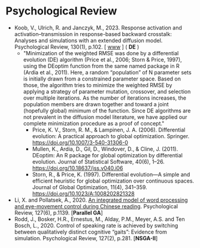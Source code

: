 # Psychological Review

* Koob, V., Ulrich, R. and Janczyk, M., 2023. Response activation and activation–transmission in response-based backward crosstalk: Analyses and simulations with an extended diffusion model. Psychological Review, 130(1), p.102. [ [www](https://psycnet.apa.org/record/2021-99615-001) ] ( **DE** )
  * "Minimization of the weighted RMSE was done by a differential evolution (DE) algorithm (Price et al., 2006; Storn & Price, 1997), using the DEoptim function from the same named package in R (Ardia et al., 2011). Here, a random “population” of N parameter sets is initially drawn from a constrained parameter space. Based on those, the algorithm tries to minimize the weighted RMSE by applying a strategy of parameter mutation, crossover, and selection over multiple iterations. As the number of iterations increases, the population members are drawn together and toward a joint (hopefully global) minimum of the function. Since DE algorithms are not prevalent in the diffusion model literature, we have applied our complete minimization procedure as a proof of concept."
    * Price, K. V., Storn, R. M., & Lampinen, J. A. (2006). Differential evolution: A practical approach to global optimization. Springer. https://doi.org/10.1007/3-540-31306-0
    * Mullen, K., Ardia, D., Gil, D., Windover, D., & Cline, J. (2011). DEoptim: An R package for global optimization by differential evolution. Journal of Statistical Software, 40(6), 1–26. https://doi.org/10.18637/jss.v040.i06
    * Storn, R., & Price, K. (1997). Differential evolution—A simple and efficient heuristic for global optimization over continuous spaces. Journal of Global Optimization, 11(4), 341–359. https://doi.org/10.1023/A:1008202821328
* Li, X. and Pollatsek, A., 2020. [An integrated model of word processing and eye-movement control during Chinese reading](https://psycnet.apa.org/record/2020-50619-001). Psychological Review, 127(6), p.1139. [**Parallel GA**]
* Rodd, J., Bosker, H.R., Ernestus, M., Alday, P.M., Meyer, A.S. and Ten Bosch, L., 2020. Control of speaking rate is achieved by switching between qualitatively distinct cognitive “gaits”: Evidence from simulation. Psychological Review, 127(2), p.281. [**NSGA-II**]
